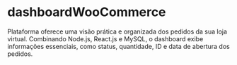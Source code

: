 # dashboardWooCommerce
Plataforma oferece uma visão prática e organizada dos pedidos da sua loja virtual. Combinando Node.js, React.js e MySQL, o dashboard exibe informações essenciais, como status, quantidade, ID e data de abertura dos pedidos.
